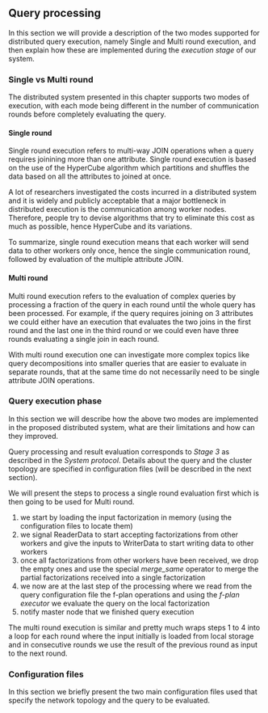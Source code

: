 ## Query processing

In this section we will provide a description of the two modes supported for distributed query execution, namely Single and Multi round execution, and then explain how these are implemented during the _execution stage_ of our system.

### Single vs Multi round 

The distributed system presented in this chapter supports two modes of execution, with each mode being different in the number of communication rounds before completely evaluating the query. 

#### Single round 

Single round execution refers to multi-way JOIN operations when a query requires joinining more than one attribute. Single round execution is based on the use of the HyperCube algorithm which partitions and shuffles the data based on all the attributes to joined at once.

A lot of researchers investigated the costs incurred in a distributed system and it is widely and publicly acceptable that a major bottleneck in distributed execution is the communication among worker nodes. Therefore, people try to devise algorithms that try to eliminate this cost as much as possible, hence HyperCube and its variations.

To summarize, single round execution means that each worker will send data to other workers only once, hence the single communication round, followed by evaluation of the multiple attribute JOIN.

#### Multi round

Multi round execution refers to the evaluation of complex queries by processing a fraction of the query in each round until the whole query has been processed. For example, if the query requires joining on 3 attributes we could either have an execution that evaluates the two joins in the first round and the last one in the third round or we could even have three rounds evaluating a single join in each round.

With multi round execution one can investigate more complex topics like query decompositions into smaller queries that are easier to evaluate in separate rounds, that at the same time do not necessarily need to be single attribute JOIN operations.


### Query execution phase

In this section we will describe how the above two modes are implemented in the proposed distributed system, what are their limitations and how can they improved.

Query processing and result evaluation corresponds to _Stage 3_ as described in the _System protocol_. Details about the query and the cluster topology are specified in configuration files (will be described in the next section).

We will present the steps to process a single round evaluation first which is then going to be used for Multi round.

1. we start by loading the input factorization in memory (using the configuration files to locate them)
2. we signal ReaderData to start accepting factorizations from other workers and give the inputs to WriterData to start writing data to other workers
3. once all factorizations from other workers have been received, we drop the empty ones and use the special *merge\_same* operator to merge the partial factorizations received into a single factorization
4. we now are at the last step of the processing where we read from the query configuration file the f-plan operations and using the *f-plan executor* we evaluate the query on the local factorization
5. notify master node that we finished query execution

The multi round execution is similar and pretty much wraps steps 1 to 4 into a loop for each round where the input initially is loaded from local storage and in consecutive rounds we use the result of the previous round as input to the next round.

### Configuration files

In this section we briefly present the two main configuration files used that specify the network topology and the query to be evaluated.











